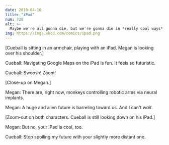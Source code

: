 ```yaml
---
date: 2010-04-16
title: "iPad"
num: 728
alt: >-
  Maybe we're all gonna die, but we're gonna die in *really cool ways*.
img: https://imgs.xkcd.com/comics/ipad.png
---
```

[Cueball is sitting in an armchair, playing with an iPad. Megan is looking over his shoulder.]

Cueball: Navigating Google Maps on the iPad is fun. It feels so futuristic.

Cueball: Swoosh! Zoom!

[Close-up on Megan.]

Megan: There are, right now, monkeys controlling robotic arms via neural implants.

Megan: A huge and alien future is barreling toward us. And I can't *wait*.

[Zoom-out on both characters. Cueball is still looking down on his iPad.]

Megan: But no, your iPad is cool, too.

Cueball: Stop spoiling my future with your slightly more distant one.